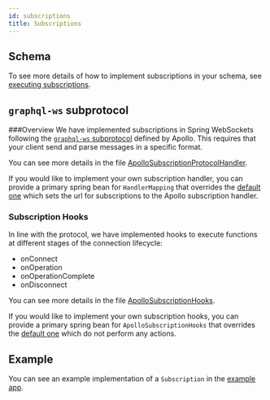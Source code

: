 ```yaml
---
id: subscriptions
title: Subscriptions
---
```


## Schema
To see more details of how to implement subscriptions in your schema, see [executing subscriptions](../execution/subscriptions).

## `graphql-ws` subprotocol
###Overview
We have implemented subscriptions in Spring WebSockets following the [`graphql-ws` subprotocol](https://github.com/apollographql/subscriptions-transport-ws/blob/master/PROTOCOL.md) defined by Apollo. This requires that your client send and parse messages in a specific format.

You can see more details in the file [ApolloSubscriptionProtocolHandler](https://github.com/ExpediaGroup/graphql-kotlin/blob/master/graphql-kotlin-spring-server/src/main/kotlin/com/expediagroup/graphql/spring/execution/ApolloSubscriptionProtocolHandler.kt).

If you would like to implement your own subscription handler, you can provide a primary spring bean for `HandlerMapping` that overrides the [default one](https://github.com/ExpediaGroup/graphql-kotlin/blob/master/graphql-kotlin-spring-server/src/main/kotlin/com/expediagroup/graphql/spring/SubscriptionAutoConfiguration.kt) which sets the url for subscriptions to the Apollo subscription handler.

### Subscription Hooks
In line with the protocol, we have implemented hooks to execute functions at different stages of the connection lifecycle:
- onConnect
- onOperation
- onOperationComplete
- onDisconnect

You can see more details in the file [ApolloSubscriptionHooks](https://github.com/ExpediaGroup/graphql-kotlin/blob/master/graphql-kotlin-spring-server/src/main/kotlin/com/expediagroup/graphql/spring/execution/ApolloSubscriptionHooks.kt).

If you would like to implement your own subscription hooks, you can provide a primary spring bean for `ApolloSubscriptionHooks` that overrides the [default one](https://github.com/ExpediaGroup/graphql-kotlin/blob/master/graphql-kotlin-spring-server/src/main/kotlin/com/expediagroup/graphql/spring/SubscriptionAutoConfiguration.kt) which do not perform any actions.


## Example
You can see an example implementation of a `Subscription` in the [example app](https://github.com/ExpediaGroup/graphql-kotlin/blob/master/examples/spring/src/main/kotlin/com/expediagroup/graphql/examples/subscriptions/SimpleSubscription.kt).



